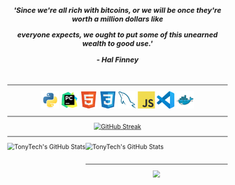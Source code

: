 <br/>

<h3 align="center">
 <p><i> 'Since we're all rich with bitcoins, or we will be once they're worth a million dollars like </i></p>
 <p><i> everyone expects, we ought to put some of this unearned wealth to good use.' </i></p>
 <p align="center"><i>- Hal Finney </i></p> 
</h3>

<br/>

---
<div align="center" display="flex">
<a href="/python_cert.md"><img src="https://github.com/devicons/devicon/blob/master/icons/python/python-original.svg" alt="Python" width="40" height="40"></a>
<a href="https://www.jetbrains.com/pycharm/"><img src="https://github.com/devicons/devicon/blob/master/icons/pycharm/pycharm-original.svg" alt="PyCharm" width="40" height="40"></a>
<a href="/html_css_cert.md"><img src="https://github.com/devicons/devicon/blob/master/icons/html5/html5-original.svg" alt="HMLT5" width="40" height="40"></a>
<a href="/html_css_cert.md"><img src="https://github.com/devicons/devicon/blob/master/icons/css3/css3-original.svg" alt="CSS" width="40" height="40"></a>
<a href="/mysql_cert.md"><img src="https://github.com/devicons/devicon/blob/master/icons/mysql/mysql-original.svg" alt="MySQL" width="40" height="40"></a>
<img src="https://github.com/devicons/devicon/blob/master/icons/javascript/javascript-original.svg" alt="JavaScript" width="40" height="40">
<a href="https://code.visualstudio.com/"><img src="https://github.com/devicons/devicon/blob/master/icons/vscode/vscode-original.svg" alt="VSCode" width="40" height="40"></a>
<a href="https://www.docker.com/"><img src="https://github.com/devicons/devicon/blob/master/icons/docker/docker-original.svg" alt="Docker" width="40" height="40"></a>
</div>

---

<div id="badges" align="center">

[![GitHub Streak](https://streak-stats.demolab.com?user=tonytech83&theme=gruvbox_duo&hide_border=true)](https://git.io/streak-stats)
</div>

<hr/>
<div>
  <img height="160" align="left" alt="TonyTech's GitHub Stats" src="https://github-readme-stats-git-masterrstaa-rickstaa.vercel.app/api?username=tonytech83&show_icons=true&hide_border=true&title_color=FF6D28&text_color=A8E890&border_color=0c1a25&theme=transparent" />
  <img height="160" alt="TonyTech's GitHub Stats" src="https://github-readme-stats-git-masterrstaa-rickstaa.vercel.app/api/top-langs/?username=tonytech83&layout=compact&hide_border=true&bg_color=ffffff00&title_color=FF6D28&text_color=A8E890" />
</div>

<!-- <div>
<img height="160" width="48%" align="left" alt="TonyTech's GitHub Stats" src="https://github-readme-stats.vercel.app/api?username=tonytech83&show_icons=true&theme=transparent&title_color=FF6D28&text_color=A8E890&hide_border=true" />
<img height="160" alt="Top Languages" src="https://github-readme-stats.vercel.app/api/top-langs/?username=tonytech83&layout=compact&hide_border=true&bg_color=ffffff00&title_color=FF6D28&text_color=A8E890" />
</div>  -->
 
<br/>
<hr/>

<div align="center">
<img src="https://komarev.com/ghpvc/?username=tonytch83&style=flat-square" />
</div>
